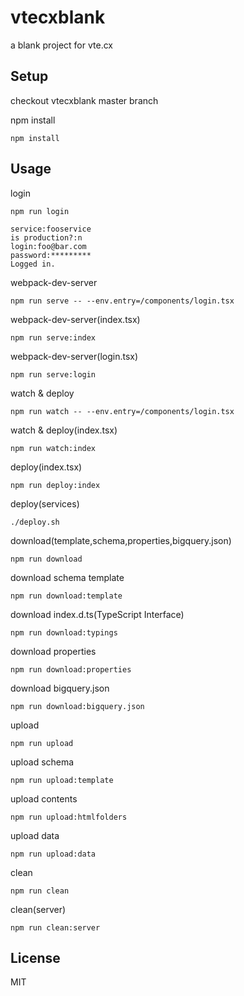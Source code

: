 # vtecxblank
a blank project for vte.cx

## Setup

checkout vtecxblank master branch

npm install
```
npm install 
```

## Usage

login 
```
npm run login

service:fooservice
is production?:n
login:foo@bar.com
password:*********
Logged in.
```

webpack-dev-server
```
npm run serve -- --env.entry=/components/login.tsx
```

webpack-dev-server(index.tsx)
```
npm run serve:index
```

webpack-dev-server(login.tsx)
```
npm run serve:login
```

watch & deploy
```
npm run watch -- --env.entry=/components/login.tsx
```

watch & deploy(index.tsx)
```
npm run watch:index
```

deploy(index.tsx)
```
npm run deploy:index
```

deploy(services)
```
./deploy.sh
```

download(template,schema,properties,bigquery.json)
```
npm run download
```

download schema template
```
npm run download:template
```

download index.d.ts(TypeScript Interface)
```
npm run download:typings
```

download properties
```
npm run download:properties
```

download bigquery.json
```
npm run download:bigquery.json
```

upload
```
npm run upload
```

upload schema
```
npm run upload:template
```

upload contents
```
npm run upload:htmlfolders
```

upload data
```
npm run upload:data
```

clean
```
npm run clean
```

clean(server)
```
npm run clean:server
```

## License
MIT
